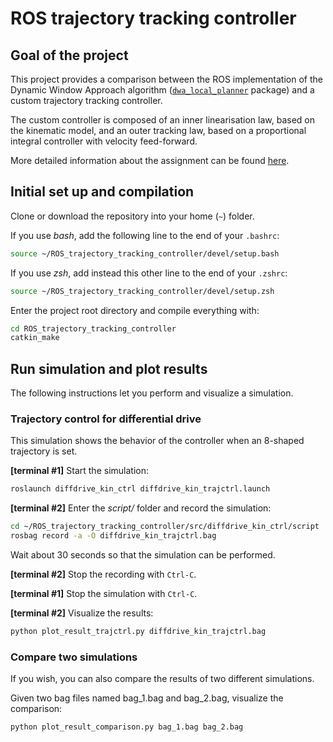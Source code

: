 # ROS trajectory tracking controller


## Goal of the project

This project provides a comparison between the ROS implementation of the Dynamic Window Approach algorithm
([`dwa_local_planner`](https://wiki.ros.org/dwa_local_planner) package) and a custom trajectory tracking controller.

The custom controller is composed of an inner linearisation law, based on the kinematic model, and an
outer tracking law, based on a proportional integral controller with velocity feed-forward.

More detailed information about the assignment can be found [here](material/project_assignment.pdf).


## Initial set up and compilation

Clone or download the repository into your home (`~`) folder.

If you use *bash*, add the following line to the end of your `.bashrc`:
```bash
source ~/ROS_trajectory_tracking_controller/devel/setup.bash
```

If you use *zsh*, add instead this other line to the end of your `.zshrc`:
```bash
source ~/ROS_trajectory_tracking_controller/devel/setup.zsh
```

Enter the project root directory and compile everything with:
```bash
cd ROS_trajectory_tracking_controller
catkin_make
```


## Run simulation and plot results

The following instructions let you perform and visualize a simulation.

### Trajectory control for differential drive

This simulation shows the behavior of the controller when an 8-shaped trajectory is set.

**[terminal #1]** Start the simulation:
```bash
roslaunch diffdrive_kin_ctrl diffdrive_kin_trajctrl.launch
```

**[terminal #2]** Enter the *script/* folder and record the simulation:
```bash
cd ~/ROS_trajectory_tracking_controller/src/diffdrive_kin_ctrl/script
rosbag record -a -O diffdrive_kin_trajctrl.bag
```

Wait about 30 seconds so that the simulation can be performed.

**[terminal #2]** Stop the recording with `Ctrl-C`.

**[terminal #1]** Stop the simulation with `Ctrl-C`.

**[terminal #2]** Visualize the results:
```bash
python plot_result_trajctrl.py diffdrive_kin_trajctrl.bag
```

### Compare two simulations

If you wish, you can also compare the results of two different simulations.

Given two bag files named bag_1.bag and bag_2.bag, visualize the comparison:
```bash
python plot_result_comparison.py bag_1.bag bag_2.bag
```

